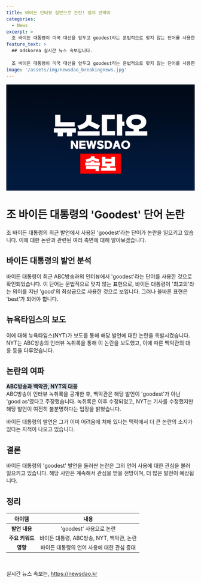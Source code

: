 ```yaml
---
title: 바이든 인터뷰 실언으로 논란! 정치 판박이
categories:
  - News
excerpt: >
  조 바이든 대통령이 미국 대선을 앞두고 goodest라는 문법적으로 맞지 않는 단어를 사용한 것으로 알려져 논란이 일고 있다. 이 단어는 좋은을 의미하는 good의 최상급으로, 실제로 존재하지 않는 단어이다. 뉴욕타임스는 이에 대한 보도를 했고, 바이든 대통령의 선거 캠프는 해당 기사를 수정할 것을 요청했다. 녹취록도 수정되었지만 사안의 불분명함에 대한 지적이 제기되고 있다. 이번 논란이 바이든 대통령의 인지력에 대한 논란에 더 불을 수도 있다.
feature_text: >
  ## adskorea 실시간 뉴스 속보입니다.

  조 바이든 대통령이 미국 대선을 앞두고 goodest라는 문법적으로 맞지 않는 단어를 사용한 것으로 알려져 논란이 일고 있다. 이 단어는 좋은을 의미하는 good의 최상급으로, 실제로 존재하지 않는 단어이다. 뉴욕타임스는 이에 대한 보도를 했고, 바이든 대통령의 선거 캠프는 해당 기사를 수정할 것을 요청했다. 녹취록도 수정되었지만 사안의 불분명함에 대한 지적이 제기되고 있다. 이번 논란이 바이든 대통령의 인지력에 대한 논란에 더 불을 수도 있다.
image: '/assets/img/newsdao_breakingnews.jpg'
---
```


<p><img src="/assets/img/newsdao_breakingnews.jpg" alt="adskorea 속보" /></p>

<h1 data-ke-size="size26"><b>조 바이든 대통령의 'Goodest' 단어 논란</b></h1>

<p data-ke-size="size16">조 바이든 대통령의 최근 발언에서 사용된 'goodest'라는 단어가 논란을 일으키고 있습니다. 이에 대한 논란과 관련된 여러 측면에 대해 알아보겠습니다.</p>

<h2 data-ke-size="size24"><b>바이든 대통령의 발언 분석</b></h2>

<p data-ke-size="size16">바이든 대통령이 최근 ABC방송과의 인터뷰에서 'goodest'라는 단어를 사용한 것으로 확인되었습니다. 이 단어는 문법적으로 맞지 않는 표현으로, 바이든 대통령이 '최고의'라는 의미를 지닌 'good'의 최상급으로 사용한 것으로 보입니다. 그러나 올바른 표현은 'best'가 되어야 합니다.</p>

<h2 data-ke-size="size24"><b>뉴욕타임스의 보도</b></h2>

<p data-ke-size="size16">이에 대해 뉴욕타임스(NYT)가 보도를 통해 해당 발언에 대한 논란을 촉발시켰습니다. NYT는 ABC방송의 인터뷰 녹취록을 통해 이 논란을 보도했고, 이에 따른 백악관의 대응 등을 다루었습니다.</p>

<h2 data-ke-size="size24"><b>논란의 여파</b></h2>

<p data-ke-size="size16"><b><span style="background-color: #21538527;">ABC방송과 백악관, NYT의 대응</span></b><br>ABC방송이 인터뷰 녹취록을 공개한 후, 백악관은 해당 발언이 'goodest'가 아닌 'good as'였다고 주장했습니다. 녹취록은 이후 수정되었고, NYT는 기사를 수정했지만 해당 발언이 여전히 불분명하다는 입장을 밝혔습니다.</p>

<p data-ke-size="size16">바이든 대통령의 발언은 그가 이미 어려움에 처해 있다는 맥락에서 더 큰 논란의 소지가 있다는 지적이 나오고 있습니다.</p>

<h2 data-ke-size="size24"><b>결론</b></h2>

<p data-ke-size="size16">바이든 대통령의 'goodest' 발언을 둘러싼 논란은 그의 언어 사용에 대한 관심을 불러일으키고 있습니다. 해당 사안은 계속해서 관심을 받을 전망이며, 더 많은 발전이 예상됩니다.</p>

<h2 data-ke-size="size24">정리</h2>

<table>
<thead>
<tr>
<th style="text-align: center;">아이템</th>
<th style="text-align: center;">내용</th>
</tr>
</thead>
<tbody>
<tr>
<td style="text-align: center;"><b>발언 내용</b></td>
<td style="text-align: center;">'goodest' 사용으로 논란</td>
</tr>
<tr>
<td style="text-align: center;"><b>주요 키워드</b></td>
<td style="text-align: center;">바이든 대통령, ABC방송, NYT, 백악관, 논란</td>
</tr>
<tr>
<td style="text-align: center;"><b>영향</b></td>
<td style="text-align: center;">바이든 대통령의 언어 사용에 대한 관심 증대</td>
</tr>
</tbody>
</table>

<p data-ke-size="size16">&nbsp;</p>
실시간 뉴스 속보는, <a href="https://newsdao.kr" rel="dofollow">https://newsdao.kr</a>


